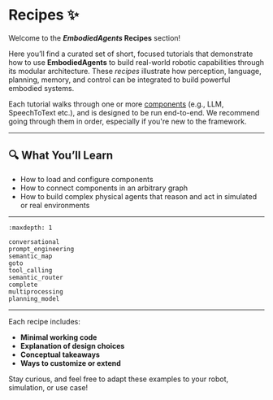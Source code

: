 # Recipes ✨

Welcome to the **_EmbodiedAgents_ Recipes** section!

Here you’ll find a curated set of short, focused tutorials that demonstrate how to use **EmbodiedAgents** to build real-world robotic capabilities through its modular architecture. These _recipes_ illustrate how perception, language, planning, memory, and control can be integrated to build powerful embodied systems.

Each tutorial walks through one or more [components](../basics/components.md) (e.g., LLM, SpeechToText etc.), and is designed to be run end-to-end. We recommend going through them in order, especially if you're new to the framework.

---

## 🔍 What You’ll Learn

- How to load and configure components
- How to connect components in an arbitrary graph
- How to build complex physical agents that reason and act in simulated or real environments

---

```{toctree}
:maxdepth: 1

conversational
prompt_engineering
semantic_map
goto
tool_calling
semantic_router
complete
multiprocessing
planning_model
```

---

Each recipe includes:

- **Minimal working code**
- **Explanation of design choices**
- **Conceptual takeaways**
- **Ways to customize or extend**

Stay curious, and feel free to adapt these examples to your robot, simulation, or use case!
